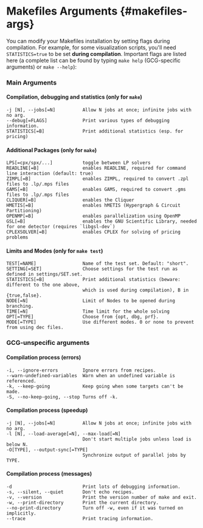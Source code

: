 # Makefiles Arguments {#makefiles-args}
You can modify your Makefiles installation by setting flags during compilation. For example, for some visualization
scripts, you'll need `STATISTICS=true` to be set **during compilation**. Important flags are listed here
(a complete list can be found by typing `make help` (GCG-specific arguments) or `make --help`):

### Main Arguments
#### Compilation, debugging and statistics (only for `make`)

    -j [N], --jobs[=N]          Allow N jobs at once; infinite jobs with no arg.
    --debug[=FLAGS]             Print various types of debugging information.
    STATISTICS[=B]              Print additional statistics (esp. for pricing)

#### Additional Packages (only for `make`)

    LPS[=cpx/spx/...]           toggle between LP solvers                     
    READLINE[=B]                enables READLINE, required for command line interaction (default: true)
    ZIMPL[=B]                   enables ZIMPL, required to convert .zpl files to .lp/.mps files
    GAMS[=B]                    enables GAMS, required to convert .gms files to .lp/.mps files
    CLIQUER[=B]                 enables the Cliquer
    HMETIS[=B]                  enables hMETIS (Hypergraph & Circuit Partitioning)
    OPENMP[=B]                  enables parallelization using OpenMP
    GSL[=B]                     enables the GNU Scientific Library, needed for one detector (requires `libgsl-dev`)
    CPLEXSOLVER[=B]             enables CPLEX for solving of pricing problems

#### Limits and Modes (only for `make test`)

    TEST[=NAME]                 Name of the test set. Default: "short".
    SETTING[=SET]               Choose settings for the test run as defined in settings/SET.set.
    STATISTICS[=B]              Print additional statistics (beware: different to the one above,
                                which is used during compilation), B in {true,false}.
    NODE[=N]                    Limit of Nodes to be opened during branching.
    TIME[=N]                    Time limit for the whole solving
    OPT[=TYPE]                  Choose from {opt, dbg, prf}.
    MODE[=TYPE]                 Use different modes. 0 or none to prevent from using dec files.

### GCG-unspecific arguments
#### Compilation process (errors)

    -i, --ignore-errors         Ignore errors from recipes.
    --warn-undefined-variables  Warn when an undefined variable is referenced.
    -k, --keep-going            Keep going when some targets can't be made.
    -S, --no-keep-going, --stop Turns off -k.

#### Compilation process (speedup)

    -j [N], --jobs[=N]          Allow N jobs at once; infinite jobs with no arg.
    -l [N], --load-average[=N], --max-load[=N]
                                Don't start multiple jobs unless load is below N.
    -O[TYPE], --output-sync[=TYPE]
                                Synchronize output of parallel jobs by TYPE.

#### Compilation process (messages)

    -d                          Print lots of debugging information.
    -s, --silent, --quiet       Don't echo recipes.
    -v, --version               Print the version number of make and exit.
    -w, --print-directory       Print the current directory.
    --no-print-directory        Turn off -w, even if it was turned on implicitly.
    --trace                     Print tracing information.
